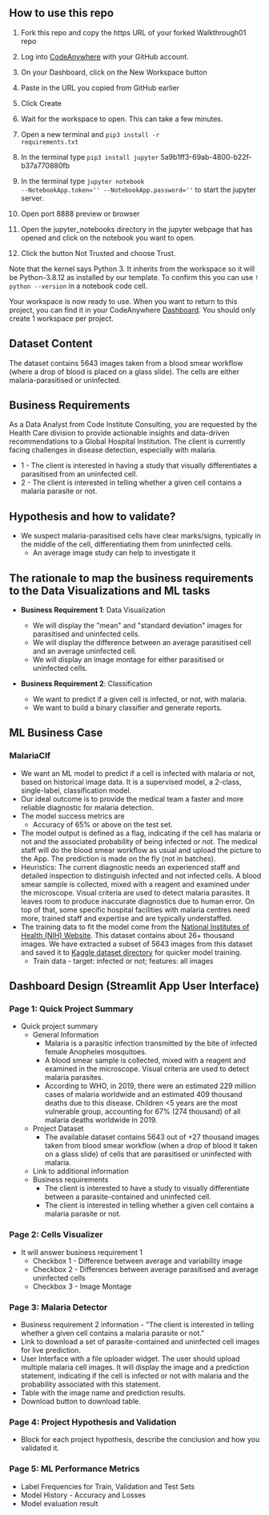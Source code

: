 ## How to use this repo

1. Fork this repo and copy the https URL of your forked Walkthrough01 repo

1. Log into <a href="https://app.codeanywhere.com/" target="_blank" rel="noreferrer">CodeAnywhere</a> with your GitHub account.

1. On your Dashboard, click on the New Workspace button

1. Paste in the URL you copied from GitHub earlier

1. Click Create

1. Wait for the workspace to open. This can take a few minutes.

1. Open a new terminal and <code>pip3 install -r requirements.txt</code>

1. In the terminal type <code>pip3 install jupyter</code>
5a9b1ff3-69ab-4800-b22f-b37a770880fb

1. In the terminal type <code>jupyter notebook --NotebookApp.token='' --NotebookApp.password=''</code> to start the jupyter server.

1. Open port 8888 preview or browser

1. Open the jupyter_notebooks directory in the jupyter webpage that has opened and click on the notebook you want to open.

1. Click the button Not Trusted and choose Trust.

Note that the kernel says Python 3. It inherits from the workspace so it will be Python-3.8.12 as installed by our template. To confirm this you can use <code>! python --version</code> in a notebook code cell.


Your workspace is now ready to use. When you want to return to this project, you can find it in your CodeAnywhere <a href="https://app.codeanywhere.com/" target="_blank" rel="noreferrer">Dashboard</a>. You should only create 1 workspace per project.

## Dataset Content

The dataset contains 5643 images taken from a blood smear workflow (where a drop of blood is placed on a glass slide). The cells are either malaria-parasitised or uninfected.

## Business Requirements

As a Data Analyst from Code Institute Consulting, you are requested by the Health Care division to provide actionable insights and data-driven recommendations to a Global Hospital Institution. The client is currently facing challenges in disease detection, especially with malaria.

- 1 - The client is interested in having a study that visually differentiates a parasitised from an uninfected cell.
- 2 - The client is interested in telling whether a given cell contains a malaria parasite or not.

## Hypothesis and how to validate?

- We suspect malaria-parasitised cells have clear marks/signs, typically in the middle of the cell, differentiating them from uninfected cells.
  - An average image study can help to investigate it

## The rationale to map the business requirements to the Data Visualizations and ML tasks

- **Business Requirement 1**: Data Visualization

  - We will display the "mean" and "standard deviation" images for parasitised and uninfected cells.
  - We will display the difference between an average parasitised cell and an average uninfected cell.
  - We will display an image montage for either parasitised or uninfected cells.

- **Business Requirement 2**: Classification
  - We want to predict if a given cell is infected, or not, with malaria.
  - We want to build a binary classifier and generate reports.

## ML Business Case

### MalariaClf

- We want an ML model to predict if a cell is infected with malaria or not, based on historical image data. It is a supervised model, a 2-class, single-label, classification model.
- Our ideal outcome is to provide the medical team a faster and more reliable diagnostic for malaria detection.
- The model success metrics are
  - Accuracy of 65% or above on the test set.
- The model output is defined as a flag, indicating if the cell has malaria or not and the associated probability of being infected or not. The medical staff will do the blood smear workflow as usual and upload the picture to the App. The prediction is made on the fly (not in batches).
- Heuristics: The current diagnostic needs an experienced staff and detailed inspection to distinguish infected and not infected cells. A blood smear sample is collected, mixed with a reagent and examined under the microscope. Visual criteria are used to detect malaria parasites. It leaves room to produce inaccurate diagnostics due to human error. On top of that, some specific hospital facilities with malaria centres need more, trained staff and expertise and are typically understaffed.
- The training data to fit the model come from the [National Institutes of Health (NIH) Website](https://ceb.nlm.nih.gov/repositories/malaria-datasets/). This dataset contains about 26+ thousand images. We have extracted a subset of 5643 images from this dataset and saved it to [Kaggle dataset directory](https://www.kaggle.com/codeinstitute/malaria-cell-classification/) for quicker model training.
  - Train data - target: infected or not; features: all images

## Dashboard Design (Streamlit App User Interface)

### Page 1: Quick Project Summary

- Quick project summary
  - General Information
    - Malaria is a parasitic infection transmitted by the bite of infected female Anopheles mosquitoes.
    - A blood smear sample is collected, mixed with a reagent and examined in the microscope. Visual criteria are used to detect malaria parasites.
    - According to WHO, in 2019, there were an estimated 229 million cases of malaria worldwide and an estimated 409 thousand deaths due to this disease. Children <5 years are the most vulnerable group, accounting for 67% (274 thousand) of all malaria deaths worldwide in 2019.
  - Project Dataset
    - The available dataset contains 5643 out of +27 thousand images taken from blood smear workflow (when a drop of blood it taken on a glass slide) of cells that are parasitised or uninfected with malaria.
  - Link to additional information
  - Business requirements
    - The client is interested to have a study to visually differentiate between a parasite-contained and uninfected cell.
    - The client is interested in telling whether a given cell contains a malaria parasite or not.

### Page 2: Cells Visualizer

- It will answer business requirement 1
  - Checkbox 1 - Difference between average and variability image
  - Checkbox 2 - Differences between average parasitised and average uninfected cells
  - Checkbox 3 - Image Montage

### Page 3: Malaria Detector

- Business requirement 2 information - "The client is interested in telling whether a given cell contains a malaria parasite or not."
- Link to download a set of parasite-contained and uninfected cell images for live prediction.
- User Interface with a file uploader widget. The user should upload multiple malaria cell images. It will display the image and a prediction statement, indicating if the cell is infected or not with malaria and the probability associated with this statement.
- Table with the image name and prediction results.
- Download button to download table.

### Page 4: Project Hypothesis and Validation

- Block for each project hypothesis, describe the conclusion and how you validated it.

### Page 5: ML Performance Metrics

- Label Frequencies for Train, Validation and Test Sets
- Model History - Accuracy and Losses
- Model evaluation result
